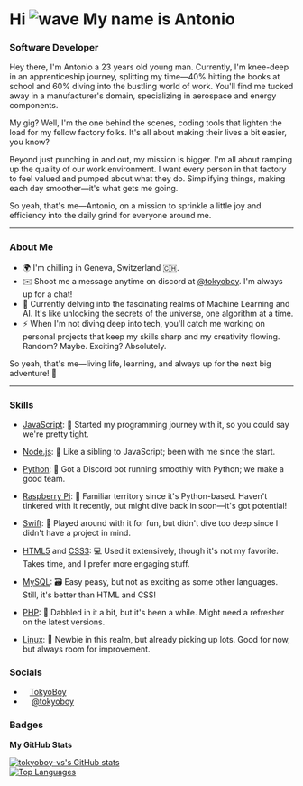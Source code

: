 # Hi ![wave](https://user-images.githubusercontent.com/18350557/176309783-0785949b-9127-417c-8b55-ab5a4333674e.gif) My name is Antonio

### Software Developer

Hey there, I'm Antonio a 23 years old young man. Currently, I'm knee-deep in an apprenticeship journey, splitting my time—40% hitting the books at school and 60% diving into the bustling world of work. You'll find me tucked away in a manufacturer's domain, specializing in aerospace and energy components.

My gig? Well, I'm the one behind the scenes, coding tools that lighten the load for my fellow factory folks. It's all about making their lives a bit easier, you know?

Beyond just punching in and out, my mission is bigger. I'm all about ramping up the quality of our work environment. I want every person in that factory to feel valued and pumped about what they do. Simplifying things, making each day smoother—it's what gets me going.

So yeah, that's me—Antonio, on a mission to sprinkle a little joy and efficiency into the daily grind for everyone around me.

---
### About Me
- 🌍 I'm chilling in Geneva, Switzerland 🇨🇭.
- ✉️ Shoot me a message anytime on discord at [@tokyoboy](https://discord.com/users/tokyoboy). I'm always up for a chat!
- 🧠 Currently delving into the fascinating realms of Machine Learning and AI. It's like unlocking the secrets of the universe, one algorithm at a time.
- ⚡ When I'm not diving deep into tech, you'll catch me working on personal projects that keep my skills sharp and my creativity flowing. Random? Maybe. Exciting? Absolutely.

So yeah, that's me—living life, learning, and always up for the next big adventure! 🚀

---

### Skills
- [JavaScript](https://developer.mozilla.org/en-US/docs/Web/JavaScript): 🚀 Started my programming journey with it, so you could say we're pretty tight.

- [Node.js](https://nodejs.org/en/): 🌟 Like a sibling to JavaScript; been with me since the start.

- [Python](https://www.python.org/): 🐍 Got a Discord bot running smoothly with Python; we make a good team.

- [Raspberry Pi](https://www.raspberrypi.org/): 🥧 Familiar territory since it's Python-based. Haven't tinkered with it recently, but might dive back in soon—it's got potential!

- [Swift](https://developer.apple.com/swift/): 📱 Played around with it for fun, but didn't dive too deep since I didn't have a project in mind.

- [HTML5](https://developer.mozilla.org/en-US/docs/Glossary/HTML5) and [CSS3](https://www.w3.org/TR/CSS/#css): 💻 Used it extensively, though it's not my favorite. Takes time, and I prefer more engaging stuff.

- [MySQL](https://www.mysql.com/): 🗃️ Easy peasy, but not as exciting as some other languages. Still, it's better than HTML and CSS!

- [PHP](https://www.php.net/): 🤔 Dabbled in it a bit, but it's been a while. Might need a refresher on the latest versions.

- [Linux](https://www.linux.org): 🐧 Newbie in this realm, but already picking up lots. Good for now, but always room for improvement.

### Socials
- <img src="https://raw.githubusercontent.com/danielcranney/readme-generator/main/public/icons/socials/github.svg" width="8" height="8" /> [TokyoBoy](https://github.com/tokyoboy-vs)
- <img src="https://raw.githubusercontent.com/danielcranney/readme-generator/main/public/icons/socials/discord.svg" width="12" height="12" /> [@tokyoboy](https://discord.com/users/tokyoboy)

### Badges
<b>My GitHub Stats</b>

<a href="http://www.github.com/tokyoboy-vs" align="center">
  <img src="https://github-readme-stats.vercel.app/api?username=tokyoboy-vs&show_icons=true&hide=&count_private=true&title_color=0891b2&text_color=ffffff&icon_color=0891b2&bg_color=1c1917&hide_border=true&show_icons=true" alt="tokyoboy-vs's GitHub stats" />
</a>
<br />
<a href="https://github.com/tokyoboy-vs" align="center">
  <img src="https://github-readme-stats.vercel.app/api/top-langs/?username=tokyoboy-vs&langs_count=10&title_color=0891b2&text_color=ffffff&icon_color=0891b2&bg_color=1c1917&hide_border=true&locale=en&custom_title=Top%20Languages" alt="Top Languages" />
</a>
